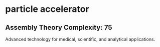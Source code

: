 # particle accelerator

## Assembly Theory Complexity: 75
Advanced technology for medical, scientific, and analytical applications.
